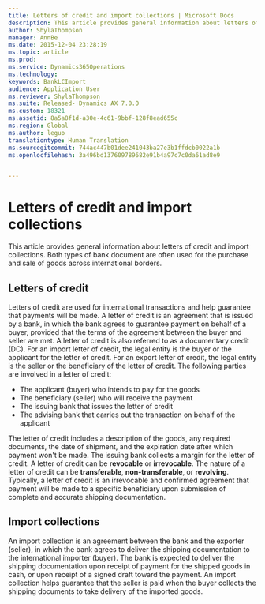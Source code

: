 ```yaml
---
title: Letters of credit and import collections | Microsoft Docs
description: This article provides general information about letters of credit and import collections. Both types of bank document are often used for the purchase and sale of goods across international borders.
author: ShylaThompson
manager: AnnBe
ms.date: 2015-12-04 23:28:19
ms.topic: article
ms.prod: 
ms.service: Dynamics365Operations
ms.technology: 
keywords: BankLCImport
audience: Application User
ms.reviewer: ShylaThompson
ms.suite: Released- Dynamics AX 7.0.0
ms.custom: 18321
ms.assetid: 8a5a8f1d-a30e-4c61-9bbf-128f8ead655c
ms.region: Global
ms.author: leguo
translationtype: Human Translation
ms.sourcegitcommit: 744ac447b01dee241043ba27e3b1ffdcb0022a1b
ms.openlocfilehash: 3a496bd137609789682e91b4a97c7c0da61ad8e9


---
```


# <a name="letters-of-credit-and-import-collections"></a>Letters of credit and import collections

This article provides general information about letters of credit and import collections. Both types of bank document are often used for the purchase and sale of goods across international borders.

<a name="letters-of-credit"></a>Letters of credit
-----------------

Letters of credit are used for international transactions and help guarantee that payments will be made. A letter of credit is an agreement that is issued by a bank, in which the bank agrees to guarantee payment on behalf of a buyer, provided that the terms of the agreement between the buyer and seller are met. A letter of credit is also referred to as a documentary credit (DC). For an import letter of credit, the legal entity is the buyer or the applicant for the letter of credit. For an export letter of credit, the legal entity is the seller or the beneficiary of the letter of credit. The following parties are involved in a letter of credit:

-   The applicant (buyer) who intends to pay for the goods
-   The beneficiary (seller) who will receive the payment
-   The issuing bank that issues the letter of credit
-   The advising bank that carries out the transaction on behalf of the applicant

The letter of credit includes a description of the goods, any required documents, the date of shipment, and the expiration date after which payment won't be made. The issuing bank collects a margin for the letter of credit. A letter of credit can be **revocable** or **irrevocable**. The nature of a letter of credit can be **transferable**, **non-transferable**, or **revolving**. Typically, a letter of credit is an irrevocable and confirmed agreement that payment will be made to a specific beneficiary upon submission of complete and accurate shipping documentation.

## <a name="import-collections"></a>Import collections
An import collection is an agreement between the bank and the exporter (seller), in which the bank agrees to deliver the shipping documentation to the international importer (buyer). The bank is expected to deliver the shipping documentation upon receipt of payment for the shipped goods in cash, or upon receipt of a signed draft toward the payment. An import collection helps guarantee that the seller is paid when the buyer collects the shipping documents to take delivery of the imported goods.




<!--HONumber=Feb17_HO3-->



